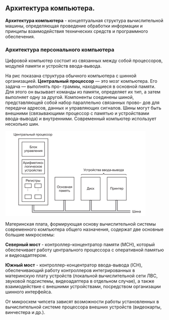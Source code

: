 ## Архитектура компьютера.

**Архитектура компьютера** - концептуальная структура вычислительной машины, определяющая проведение обработки информации и принципы взаимодействия технических средств и программного обеспечения.

### Архитектура персонального компьютера


Цифровой компьютер состоит из связанных между собой процессоров, модулей памяти и устройств ввода-вывода. 


На рис показана структура обычного компьютера с шинной организацией.
**Центральный процессор** — это мозг компьютера. Его задача — выполнять про-
граммы, находящиеся в основной памяти. Для этого он вызывает команды из
памяти, определяет их тип, а затем выполняет одну за другой. Компоненты
соединены шиной, представляющей собой набор параллельно связанных прово-
дов для передачи адресов, данных и управляющих сигналов. Шины могут быть
внешними (связывающими процессор с памятью и устройствами ввода-вывода)
и внутренними. Современный компьютер использует несколько шин.

![](images/Screenshot_1.png)


Материнская плата, формирующая основу вычислительной системы современного компьютера общего назначения, содержат две основные большие микросхемы:

**Северный мост** - контроллер-концентратор памяти (MCH), который обеспечивает работу центрального процессора с оперативной памятью и видеоадаптером.

**Южный мост**  - контроллер-концентратор ввода-вывода (ICH), обеспечивающий работу контроллеров интегрированных в материнскую плату устройств (локальной вычислительной сети ЛВС, звуковой подсистемы, видеоадаптера в отдельном случае), а также взаимодействие с внешними устройствами, посредством организации шинного интерфейса.

От микросхем чипсета зависят возможности работы установленных в вычислительной системе процессора внешних устройств (видеокарты, винчестера и др.).
